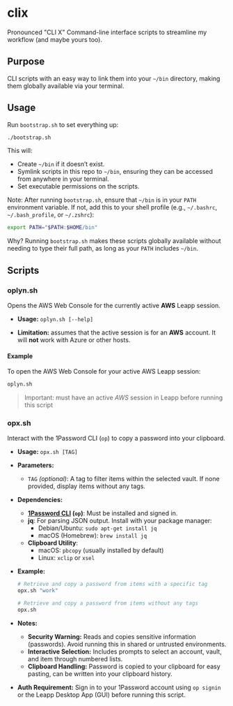 # clix

Pronounced "CLI X"
Command-line interface scripts to streamline my workflow (and maybe yours too).

## Purpose

CLI scripts with an easy way to link them into your `~/bin` directory, making
them globally available via your terminal.

## Usage

Run `bootstrap.sh` to set everything up:

```bash
./bootstrap.sh
```

This will:

- Create `~/bin` if it doesn’t exist.
- Symlink scripts in this repo to `~/bin`, ensuring they can be accessed from
  anywhere in your terminal.
- Set executable permissions on the scripts.

Note: After running `bootstrap.sh`, ensure that `~/bin` is in your `PATH`
environment variable. If not, add this to your shell profile
(e.g., `~/.bashrc`, `~/.bash_profile`, or `~/.zshrc`):

```bash
export PATH="$PATH:$HOME/bin"
```

Why? Running `bootstrap.sh` makes these scripts globally available without
needing to type their full path, as long as your `PATH` includes `~/bin`.

## Scripts

### oplyn.sh

Opens the AWS Web Console for the currently active **AWS** Leapp session.

- **Usage:** `oplyn.sh [--help]`

- **Limitation:** assumes that the active session is for an **AWS** account. It will **not** work with Azure or other hosts.

#### Example

To open the AWS Web Console for your active AWS Leapp session:

```bash
oplyn.sh
```

> Important: must have an active _AWS_ session in Leapp before running this script

### opx.sh

Interact with the 1Password CLI (`op`) to copy a password into your clipboard.

- **Usage:** `opx.sh [TAG]`

- **Parameters:**

  - `TAG` _(optional)_: A tag to filter items within the selected vault. If none provided, display items without any tags.

- **Dependencies:**

  - **[1Password CLI](https://developer.1password.com/docs/cli/get-started/) (`op`)**: Must be installed and signed in.
  - **jq**: For parsing JSON output. Install with your package manager:
    - Debian/Ubuntu: `sudo apt-get install jq`
    - macOS (Homebrew): `brew install jq`
  - **Clipboard Utility**:
    - macOS: `pbcopy` (usually installed by default)
    - Linux: `xclip` or `xsel`

- **Example:**

  ```bash
  # Retrieve and copy a password from items with a specific tag
  opx.sh "work"

  # Retrieve and copy a password from items without any tags
  opx.sh
  ```

- **Notes:**

  - **Security Warning:** Reads and copies sensitive information (passwords). Avoid running this in shared or untrusted environments.
  - **Interactive Selection:** Includes prompts to select an account, vault, and item through numbered lists.
  - **Clipboard Handling:** Password is copied to your clipboard for easy pasting, can be written into your clipboard history.

- **Auth Requirement:** Sign in to your 1Password account using `op signin` or the Leapp Desktop App (GUI) before running this script.
